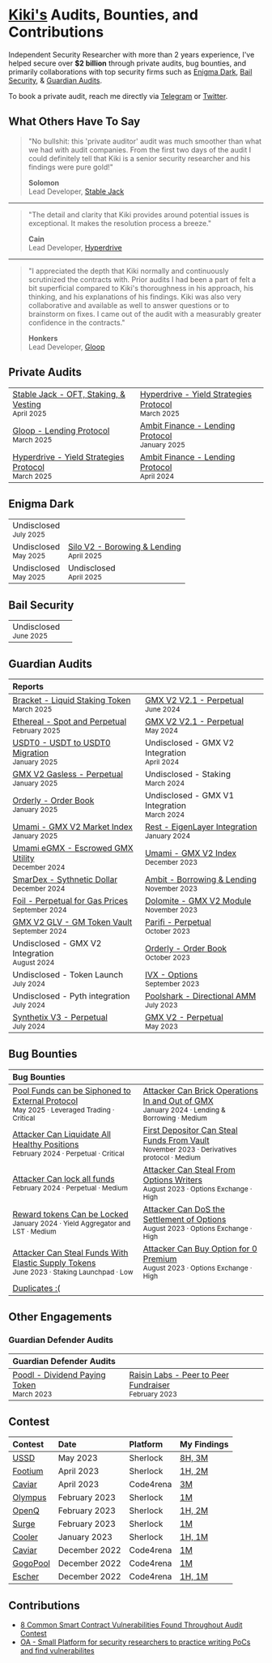 # [Kiki's](https://twitter.com/Kiki_developer) Audits, Bounties, and Contributions

Independent Security Researcher with more than 2 years experience, I've helped secure over **$2 billion** through private audits, bug bounties, and primarily collaborations with top security firms such as [Enigma Dark](https://www.enigmadark.com/), [Bail Security](https://bailsec.io/), & [Guardian Audits](https://guardianaudits.com/). 

To book a private audit, reach me directly via [Telegram](https://t.me/kiki_dev) or [Twitter](https://twitter.com/Kiki_developer).

## What Others Have To Say

> "No bullshit: this 'private auditor' audit was much smoother than what we had with audit companies. From the first two days of the audit I could definitely tell that Kiki is a senior security researcher and his findings were pure gold!" 
>
> **Solomon**  
> Lead Developer, [Stable Jack](https://x.com/StableJack_xyz)

---

> "The detail and clarity that Kiki provides around potential issues is exceptional. It makes the resolution process a breeze."  
>
> **Cain**  
> Lead Developer, [Hyperdrive](https://x.com/hyperdrivedefi)

---

> "I appreciated the depth that Kiki normally and continuously scrutinized the contracts with. Prior audits I had been a part of felt a bit superficial compared to Kiki's thoroughness in his approach, his thinking, and his explanations of his findings. Kiki was also very collaborative and available as well to answer questions or to brainstorm on fixes. I came out of the audit with a measurably greater confidence in the contracts." 
>
> **Honkers**  
> Lead Developer, [Gloop](https://x.com/gloopfinance)

## Private Audits

| |  |
|:--------------|:--|
| [Stable Jack - OFT, Staking, & Vesting](Engagements/4:2:25_StableJack_Final_Report.pdf)<br><sub>April 2025</sub> | [Hyperdrive - Yield Strategies Protocol](Engagements/3:5:25_Hyperdrive_Final_Report.pdf)<br><sub>March 2025</sub> |
| [Gloop - Lending Protocol](Engagements/3:14:25_Gloop_Final_Report.pdf)<br><sub>March 2025</sub> | [Ambit Finance - Lending Protocol](Engagements/Ambit_Finance_Final_Report.pdf)<br><sub>January 2025</sub> |
| [Hyperdrive - Yield Strategies Protocol](Engagements/3:8:25_Hyperdrive_Final_Report.pdf)<br><sub>March 2025</sub> | [Ambit Finance - Lending Protocol](Engagements/4:22:24_Ambit_Final_Report.pdf)<br><sub>April 2024</sub> |

## Enigma Dark

| |  |
|:-----------|:--|
| Undisclosed<br><sub>July 2025</sub>||
| Undisclosed<br><sub>May 2025</sub> | [Silo V2 - Borowing & Lending](https://x.com/SiloFinance)<br><sub>April 2025</sub> |
| Undisclosed<br><sub>May 2025</sub> | Undisclosed<br><sub>April 2025</sub> |

## Bail Security
| |  |
|:-----------|:--|
| Undisclosed<br><sub>June 2025</sub>||



## Guardian Audits

| Reports |  |
|:----------------|:----------------|
| [Bracket - Liquid Staking Token](https://2328915316-files.gitbook.io/~/files/v0/b/gitbook-x-prod.appspot.com/o/spaces%2FXs79h1Fq9RF5CisvRcu8%2Fuploads%2FFaRAPSHltXHNCTIsWs78%2FBracket%20Rd.2%20-%20LST%20Vault_report.pdf?alt=media&token=f93d5d12-a112-4976-a66d-8f5cb069ef0d)<br><sub>March 2025</sub> | [GMX V2 V2.1 - Perpetual](https://github.com/GuardianAudits/Audits/blob/main/GMX/2024-06-14_GMX_Updates_2.pdf)<br><sub>June 2024</sub> |
| [Ethereal - Spot and Perpetual](https://github.com/GuardianAudits/Audits/blob/main/Ethereal/2025-02-10_Ethereal_Vault.pdf)<br><sub>February 2025</sub> | [GMX V2 V2.1 - Perpetual](https://github.com/GuardianAudits/Audits/blob/main/GMX/2024-06-14_GMX_Updates_1.pdf)<br><sub>May 2024</sub> |
| [USDT0 - USDT to USDT0 Migration](https://github.com/GuardianAudits/Audits/blob/main/USDT0/USDT_Arbitrum_Upgrade.pdf)<br><sub>January 2025</sub> | Undisclosed - GMX V2 Integration<br><sub>April 2024</sub> |
| [GMX V2 Gasless - Perpetual](https://github.com/GuardianAudits/Audits/blob/main/GMX/2025-02-27_GMX_Gasless.pdf)<br><sub>January 2025</sub> | Undisclosed - Staking<br><sub>March 2024</sub> |
| [Orderly - Order Book](https://github.com/GuardianAudits/Audits/blob/main/Orderly/2025-02-24_Orderly_Vault.pdf)<br><sub>January 2025</sub> | Undisclosed - GMX V1 Integration<br><sub>March 2024</sub> |
| [Umami - GMX V2 Market Index](https://github.com/GuardianAudits/Audits/blob/main/Umami/2025-01-26_Umami_GMX_PositionManager.pdf)<br><sub>January 2025</sub> | [Rest - EigenLayer Integration](https://github.com/GuardianAudits/Audits/blob/main/RestFinance/2024-01-26_Rest_Finance.pdf)<br><sub>January 2024</sub> |
| [Umami eGMX - Escrowed GMX Utility](https://github.com/GuardianAudits/Audits/blob/main/eGMX/2025-01-22_eGMX.pdf)<br><sub>December 2024</sub> | [Umami - GMX V2 Index](https://github.com/GuardianAudits/Audits/blob/main/Umami/2024-01-10_Umami.pdf)<br><sub>December 2023</sub> |
| [SmarDex - Sythnetic Dollar](https://github.com/GuardianAudits/Audits/blob/main/Smardex/12-18-2024_Smardex_USDN.pdf)<br><sub>December 2024</sub> | [Ambit - Borrowing & Lending](https://github.com/GuardianAudits/Audits/blob/main/Ambit/2023-12-06_Ambit.pdf)<br><sub>November 2023</sub> |
| [Foil - Perpetual for Gas Prices](https://github.com/GuardianAudits/Audits/blob/main/Foil/2024-10-28_Foil.pdf)<br><sub>September 2024</sub> | [Dolomite - GMX V2 Module](https://github.com/GuardianAudits/Audits/blob/main/Dolomite/2024-01-11_Dolomite.pdf)<br><sub>November 2023</sub> |
| [GMX V2 GLV - GM Token Vault](https://github.com/GuardianAudits/Audits/blob/main/GMX/2024-09-03_GMX_GLV.pdf)<br><sub>September 2024</sub> | [Parifi - Perpetual](https://github.com/GuardianAudits/Audits/blob/main/PariFi/2024-01-24_PariFi.pdf)<br><sub>October 2023</sub> |
| Undisclosed - GMX V2 Integration<br><sub>August 2024</sub> | [Orderly - Order Book](https://github.com/GuardianAudits/Audits/blob/main/Orderly/2023-10-25_Orderly.pdf)<br><sub>October 2023</sub> |
| Undisclosed - Token Launch<br><sub>July 2024</sub> | [IVX - Options](https://github.com/GuardianAudits/Audits/blob/main/IVX/09-13-2023-IVX.pdf)<br><sub>September 2023</sub> |
| Undisclosed - Pyth integration<br><sub>July 2024</sub> | [Poolshark - Directional AMM](https://github.com/GuardianAudits/Audits/blob/main/Poolshark/Poolshark_Limit_Audit.pdf)<br><sub>July 2023</sub> |
| [Synthetix V3 - Perpetual](https://github.com/GuardianAudits/Audits/blob/main/Synthetix/2025-03-03_Synthetix_BFP_2.pdf)<br><sub>July 2024</sub> | [GMX V2 - Perpetual](https://github.com/GuardianAudits/Audits/blob/main/GMX/2023-05-15_GMX_Synthetics.pdf)<br><sub>May 2023</sub> |

## Bug Bounties

| Bug Bounties |  |
|:-------------|:--|
| [Pool Funds can be Siphoned to External Protocol](Bounties/016.md)<br><sub>May 2025 · Leveraged Trading · Critical</sub> | [Attacker Can Brick Operations In and Out of GMX](Bounties/007.md)<br><sub>January 2024 · Lending & Borrowing · Medium</sub> |
| [Attacker Can Liquidate All Healthy Positions](Bounties/013.md)<br><sub>February 2024 · Perpetual · Critical</sub> | [First Depositor Can Steal Funds From Vault](Bounties/003.md)<br><sub>November 2023 · Derivatives protocol · Medium</sub> |
| [Attacker Can lock all funds](Bounties/015.md)<br><sub>February 2024 · Perpetual · Medium</sub> | [Attacker Can Steal From Options Writers](Bounties/006.md)<br><sub>August 2023 · Options Exchange · High</sub> |
| [Reward tokens Can be Locked](Bounties/012.md)<br><sub>January 2024 · Yield Aggregator and LST · Medium</sub> | [Attacker Can DoS the Settlement of Options](Bounties/005.md)<br><sub>August 2023 · Options Exchange · High</sub> |
| [Attacker Can Steal Funds With Elastic Supply Tokens](Bounties/002.md)<br><sub>June 2023 · Staking Launchpad · Low</sub> | [Attacker Can Buy Option for 0 Premium](Bounties/004.md)<br><sub>August 2023 · Options Exchange · High</sub> |
| [Duplicates :( ](Bounties/Duplicates/README.md)<br><sub></sub> |  |

## Other Engagements 

### Guardian Defender Audits

| Guardian Defender Audits |  |
|:------------------------|:--|
| [Poodl - Dividend Paying Token](Engagements/PoodlAuditTeam2.md)<br><sub>March 2023</sub> | [Raisin Labs - Peer to Peer Fundraiser](Engagements/Raisin_Audit.pdf)<br><sub>February 2023</sub> |

## Contest 

| Contest | Date | Platform | My Findings |
|:--------|:-----|:---------|:------------|
|[USSD](https://audits.sherlock.xyz/contests/82/report)|May 2023|Sherlock|[8H, 3M](Contests/ussd)|
|[Footium](https://audits.sherlock.xyz/contests/71/report)|April 2023|Sherlock|[1H, 2M](Contests/footium)|
|[Caviar](https://code4rena.com/reports/2023-04-caviar)|April 2023|Code4rena|[3M](Contests/caviar/second)|
|[Olympus](https://audits.sherlock.xyz/contests/50/report)|February 2023|Sherlock|[1M](Contests/olympus)|
|[OpenQ](https://audits.sherlock.xyz/contests/39)|February 2023|Sherlock|[1H, 2M](Contests/openq)|
|[Surge](https://audits.sherlock.xyz/contests/51/report)|February 2023|Sherlock|[1M](Contests/surge)|
|[Cooler](https://audits.sherlock.xyz/contests/36)|January 2023|Sherlock|[1H, 1M](Contests/cooler)|
|[Caviar](https://code4rena.com/reports/2022-12-caviar)|December 2022|Code4rena|[1M](Contests/caviar/first)|
|[GogoPool](https://code4rena.com/reports/2022-12-gogopool)|December 2022|Code4rena|[1M](Contests/gogo_pool)|
|[Escher](https://code4rena.com/reports/2022-12-escher)|December 2022|Code4rena|[1H, 1M](Contests/escher)|

## Contributions 
- [8 Common Smart Contract Vulnerabilities Found Throughout Audit Contest](https://medium.com/@kiki.auditor/8-common-smart-contract-vulnerabilities-found-throughout-audit-contest-d8f19c494f7e)
- [OA - Small Platform for security researchers to practice writing PoCs and find vulnerabilites](https://github.com/0xLanterns/OA)
